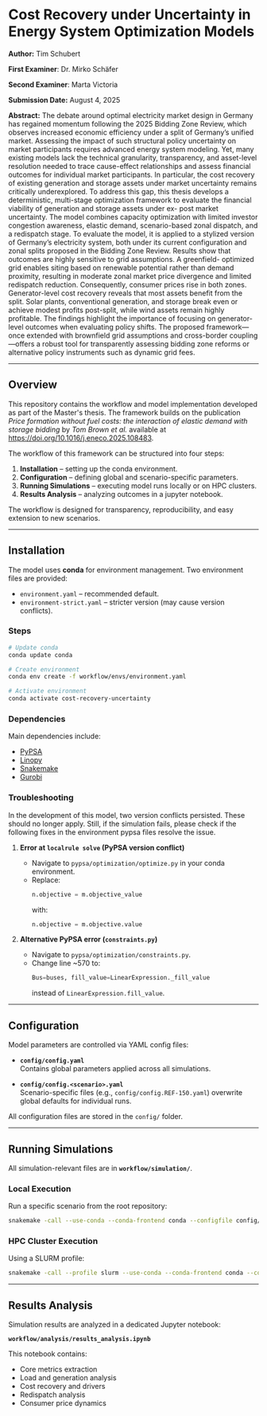 # Cost Recovery under Uncertainty in Energy System Optimization Models

**Author:** Tim Schubert

**First Examiner**: Dr. Mirko Schäfer

**Second Examiner**: Marta Victoria 

**Submission Date:** August 4, 2025

**Abstract:** The debate around optimal electricity market design in Germany has regained momentum following the 2025 Bidding Zone Review, which observes increased economic efficiency under a split of Germany’s unified market. Assessing the impact of such structural policy uncertainty on market participants requires advanced energy system modeling. Yet, many existing models lack the technical granularity, transparency, and asset-level resolution needed to trace cause-effect relationships and assess financial outcomes for individual market participants. In particular, the cost recovery of existing generation and storage assets under market uncertainty remains critically underexplored.
To address this gap, this thesis develops a deterministic, multi-stage optimization framework to evaluate the financial viability of generation and storage assets under ex- post market uncertainty. The model combines capacity optimization with limited investor congestion awareness, elastic demand, scenario-based zonal dispatch, and a redispatch stage. To evaluate the model, it is applied to a stylized version of Germany’s electricity system, both under its current configuration and zonal splits proposed in the Bidding Zone Review.
Results show that outcomes are highly sensitive to grid assumptions. A greenfield- optimized grid enables siting based on renewable potential rather than demand proximity, resulting in moderate zonal market price divergence and limited redispatch reduction. Consequently, consumer prices rise in both zones. Generator-level cost recovery reveals that most assets benefit from the split. Solar plants, conventional generation, and storage break even or achieve modest profits post-split, while wind assets remain highly profitable.
The findings highlight the importance of focusing on generator-level outcomes when evaluating policy shifts. The proposed framework—once extended with brownfield grid assumptions and cross-border coupling—offers a robust tool for transparently assessing bidding zone reforms or alternative policy instruments such as dynamic grid fees.

---

## Overview  

This repository contains the workflow and model implementation developed as part of the Master's thesis. The framework builds on the publication *Price formation without fuel costs: the interaction of elastic demand with storage bidding* by *Tom Brown et al.* available at https://doi.org/10.1016/j.eneco.2025.108483.

The workflow of this framework can be structured into four steps:
1. **Installation** – setting up the conda environment.  
2. **Configuration** – defining global and scenario-specific parameters.  
3. **Running Simulations** – executing model runs locally or on HPC clusters.  
4. **Results Analysis** – analyzing outcomes in a jupyter notebook.  

The workflow is designed for transparency, reproducibility, and easy extension to new scenarios.

---

## Installation  

The model uses **conda** for environment management. Two environment files are provided:  

- `environment.yaml` – recommended default.  
- `environment-strict.yaml` – stricter version (may cause version conflicts).  

### Steps  

```sh
# Update conda
conda update conda

# Create environment
conda env create -f workflow/envs/environment.yaml

# Activate environment
conda activate cost-recovery-uncertainty
```

### Dependencies  

Main dependencies include:  

- [PyPSA](https://pypsa.org)  
- [Linopy](https://linopy.readthedocs.io)  
- [Snakemake](https://snakemake.readthedocs.io)  
- [Gurobi](https://www.gurobi.com) 

### Troubleshooting  

In the development of this model, two version conflicts persisted. These should no longer apply. Still, if the simulation fails, please check if the following fixes in the environment pypsa files resolve the issue.

1. **Error at `localrule solve` (PyPSA version conflict)**  
   - Navigate to `pypsa/optimization/optimize.py` in your conda environment.  
   - Replace:  
     ```python
     n.objective = m.objective_value
     ```  
     with:
     ```python
     n.objective = m.objective.value
     ```  

2. **Alternative PyPSA error (`constraints.py`)**  
   - Navigate to `pypsa/optimization/constraints.py`.  
   - Change line ~570 to:  
     ```python
     Bus=buses, fill_value=LinearExpression._fill_value
     ```  
     instead of `LinearExpression.fill_value`.  

---

## Configuration  

Model parameters are controlled via YAML config files:  

- **`config/config.yaml`**  
  Contains global parameters applied across all simulations.  

- **`config/config.<scenario>.yaml`**  
  Scenario-specific files (e.g., `config/config.REF-150.yaml`) overwrite global defaults for individual runs.  

All configuration files are stored in the `config/` folder.  

---

## Running Simulations  

All simulation-relevant files are in **`workflow/simulation/`**.  

### Local Execution  

Run a specific scenario from the root repository:  

```sh
snakemake -call --use-conda --conda-frontend conda --configfile config/config.REF-150.yaml
```

### HPC Cluster Execution  

Using a SLURM profile:  

```sh
snakemake -call --profile slurm --use-conda --conda-frontend conda --configfile config/config.REF-150.yaml
```

---

## Results Analysis  

Simulation results are analyzed in a dedicated Jupyter notebook:  

**`workflow/analysis/results_analysis.ipynb`**  

This notebook contains:  

- Core metrics extraction  
- Load and generation analysis  
- Cost recovery and drivers  
- Redispatch analysis
- Consumer price dynamics  
